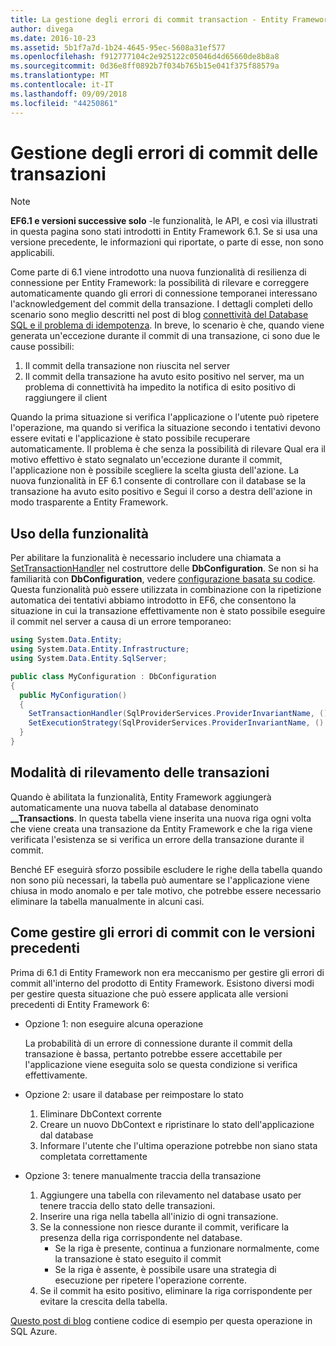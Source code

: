 ```yaml
---
title: La gestione degli errori di commit transaction - Entity Framework 6
author: divega
ms.date: 2016-10-23
ms.assetid: 5b1f7a7d-1b24-4645-95ec-5608a31ef577
ms.openlocfilehash: f912777104c2e925122c05046d4d65660de8b8a8
ms.sourcegitcommit: 0d36e8ff0892b7f034b765b15e041f375f88579a
ms.translationtype: MT
ms.contentlocale: it-IT
ms.lasthandoff: 09/09/2018
ms.locfileid: "44250861"
---
```

# <a name="handling-transaction-commit-failures"></a>Gestione degli errori di commit delle transazioni
> [!NOTE]
> **EF6.1 e versioni successive solo** -le funzionalità, le API, e così via illustrati in questa pagina sono stati introdotti in Entity Framework 6.1. Se si usa una versione precedente, le informazioni qui riportate, o parte di esse, non sono applicabili.  

Come parte di 6.1 viene introdotto una nuova funzionalità di resilienza di connessione per Entity Framework: la possibilità di rilevare e correggere automaticamente quando gli errori di connessione temporanei interessano l'acknowledgement del commit della transazione. I dettagli completi dello scenario sono meglio descritti nel post di blog [connettività del Database SQL e il problema di idempotenza](http://blogs.msdn.com/b/adonet/archive/2013/03/11/sql-database-connectivity-and-the-idempotency-issue.aspx).  In breve, lo scenario è che, quando viene generata un'eccezione durante il commit di una transazione, ci sono due le cause possibili:  

1. Il commit della transazione non riuscita nel server
2. Il commit della transazione ha avuto esito positivo nel server, ma un problema di connettività ha impedito la notifica di esito positivo di raggiungere il client  

Quando la prima situazione si verifica l'applicazione o l'utente può ripetere l'operazione, ma quando si verifica la situazione secondo i tentativi devono essere evitati e l'applicazione è stato possibile recuperare automaticamente. Il problema è che senza la possibilità di rilevare Qual era il motivo effettivo è stato segnalato un'eccezione durante il commit, l'applicazione non è possibile scegliere la scelta giusta dell'azione. La nuova funzionalità in EF 6.1 consente di controllare con il database se la transazione ha avuto esito positivo e Segui il corso a destra dell'azione in modo trasparente a Entity Framework.  

## <a name="using-the-feature"></a>Uso della funzionalità  

Per abilitare la funzionalità è necessario includere una chiamata a [SetTransactionHandler](https://msdn.microsoft.com/library/system.data.entity.dbconfiguration.setdefaulttransactionhandler.aspx) nel costruttore delle **DbConfiguration**. Se non si ha familiarità con **DbConfiguration**, vedere [configurazione basata su codice](~/ef6/fundamentals/configuring/code-based.md). Questa funzionalità può essere utilizzata in combinazione con la ripetizione automatica dei tentativi abbiamo introdotto in EF6, che consentono la situazione in cui la transazione effettivamente non è stato possibile eseguire il commit nel server a causa di un errore temporaneo:  

``` csharp
using System.Data.Entity;
using System.Data.Entity.Infrastructure;
using System.Data.Entity.SqlServer;

public class MyConfiguration : DbConfiguration  
{
  public MyConfiguration()  
  {  
    SetTransactionHandler(SqlProviderServices.ProviderInvariantName, () => new CommitFailureHandler());  
    SetExecutionStrategy(SqlProviderServices.ProviderInvariantName, () => new SqlAzureExecutionStrategy());  
  }  
}
```  

## <a name="how-transactions-are-tracked"></a>Modalità di rilevamento delle transazioni  

Quando è abilitata la funzionalità, Entity Framework aggiungerà automaticamente una nuova tabella al database denominato **__Transactions**. In questa tabella viene inserita una nuova riga ogni volta che viene creata una transazione da Entity Framework e che la riga viene verificata l'esistenza se si verifica un errore della transazione durante il commit.  

Benché EF eseguirà sforzo possibile escludere le righe della tabella quando non sono più necessari, la tabella può aumentare se l'applicazione viene chiusa in modo anomalo e per tale motivo, che potrebbe essere necessario eliminare la tabella manualmente in alcuni casi.  

## <a name="how-to-handle-commit-failures-with-previous-versions"></a>Come gestire gli errori di commit con le versioni precedenti

Prima di 6.1 di Entity Framework non era meccanismo per gestire gli errori di commit all'interno del prodotto di Entity Framework. Esistono diversi modi per gestire questa situazione che può essere applicata alle versioni precedenti di Entity Framework 6:  

* Opzione 1: non eseguire alcuna operazione  

  La probabilità di un errore di connessione durante il commit della transazione è bassa, pertanto potrebbe essere accettabile per l'applicazione viene eseguita solo se questa condizione si verifica effettivamente.  

* Opzione 2: usare il database per reimpostare lo stato  

  1. Eliminare DbContext corrente  
  2. Creare un nuovo DbContext e ripristinare lo stato dell'applicazione dal database  
  3. Informare l'utente che l'ultima operazione potrebbe non siano stata completata correttamente  

* Opzione 3: tenere manualmente traccia della transazione  

  1. Aggiungere una tabella con rilevamento nel database usato per tenere traccia dello stato delle transazioni.  
  2. Inserire una riga nella tabella all'inizio di ogni transazione.  
  3. Se la connessione non riesce durante il commit, verificare la presenza della riga corrispondente nel database.  
     - Se la riga è presente, continua a funzionare normalmente, come la transazione è stato eseguito il commit  
     - Se la riga è assente, è possibile usare una strategia di esecuzione per ripetere l'operazione corrente.  
  4. Se il commit ha esito positivo, eliminare la riga corrispondente per evitare la crescita della tabella.  

[Questo post di blog](http://blogs.msdn.com/b/adonet/archive/2013/03/11/sql-database-connectivity-and-the-idempotency-issue.aspx) contiene codice di esempio per questa operazione in SQL Azure.  
